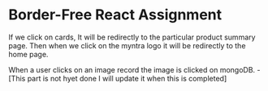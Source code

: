 # Border-Free React Assignment
If we click on cards, It will be redirectly to the particular product summary page.
Then when we click on the myntra logo it will be redirectly to the home page.

When a user clicks on an image record the image is clicked on mongoDB. - [This part is not hyet done I will update it when this is completed]
